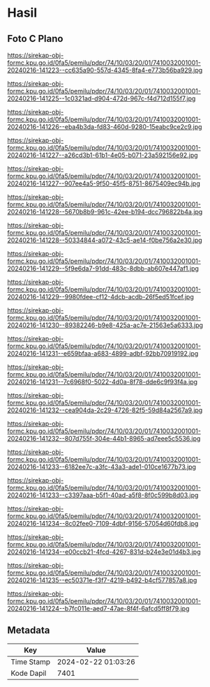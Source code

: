 # Hasil

## Foto C Plano

https://sirekap-obj-formc.kpu.go.id/0fa5/pemilu/pdpr/74/10/03/20/01/7410032001001-20240216-141223--cc635a90-557d-4345-8fa4-e773b56ba929.jpg

https://sirekap-obj-formc.kpu.go.id/0fa5/pemilu/pdpr/74/10/03/20/01/7410032001001-20240216-141225--1c0321ad-d904-472d-967c-f4d712d155f7.jpg

https://sirekap-obj-formc.kpu.go.id/0fa5/pemilu/pdpr/74/10/03/20/01/7410032001001-20240216-141226--eba4b3da-fd83-460d-9280-15eabc9ce2c9.jpg

https://sirekap-obj-formc.kpu.go.id/0fa5/pemilu/pdpr/74/10/03/20/01/7410032001001-20240216-141227--a26cd3b1-61b1-4e05-b071-23a592156e92.jpg

https://sirekap-obj-formc.kpu.go.id/0fa5/pemilu/pdpr/74/10/03/20/01/7410032001001-20240216-141227--907ee4a5-9f50-45f5-8751-8675409ec94b.jpg

https://sirekap-obj-formc.kpu.go.id/0fa5/pemilu/pdpr/74/10/03/20/01/7410032001001-20240216-141228--5670b8b9-961c-42ee-b194-dcc796822b4a.jpg

https://sirekap-obj-formc.kpu.go.id/0fa5/pemilu/pdpr/74/10/03/20/01/7410032001001-20240216-141228--50334844-a072-43c5-ae14-f0be756a2e30.jpg

https://sirekap-obj-formc.kpu.go.id/0fa5/pemilu/pdpr/74/10/03/20/01/7410032001001-20240216-141229--5f9e6da7-91dd-483c-8dbb-ab607e447af1.jpg

https://sirekap-obj-formc.kpu.go.id/0fa5/pemilu/pdpr/74/10/03/20/01/7410032001001-20240216-141229--9980fdee-cf12-4dcb-acdb-26f5ed51fcef.jpg

https://sirekap-obj-formc.kpu.go.id/0fa5/pemilu/pdpr/74/10/03/20/01/7410032001001-20240216-141230--89382246-b9e8-425a-ac7e-21563e5a6333.jpg

https://sirekap-obj-formc.kpu.go.id/0fa5/pemilu/pdpr/74/10/03/20/01/7410032001001-20240216-141231--e659bfaa-a683-4899-adbf-92bb70919192.jpg

https://sirekap-obj-formc.kpu.go.id/0fa5/pemilu/pdpr/74/10/03/20/01/7410032001001-20240216-141231--7c6968f0-5022-4d0a-8f78-dde6c9f93f4a.jpg

https://sirekap-obj-formc.kpu.go.id/0fa5/pemilu/pdpr/74/10/03/20/01/7410032001001-20240216-141232--cea904da-2c29-4726-82f5-59d84a2567a9.jpg

https://sirekap-obj-formc.kpu.go.id/0fa5/pemilu/pdpr/74/10/03/20/01/7410032001001-20240216-141232--807d755f-304e-44b1-8965-ad7eee5c5536.jpg

https://sirekap-obj-formc.kpu.go.id/0fa5/pemilu/pdpr/74/10/03/20/01/7410032001001-20240216-141233--6182ee7c-a3fc-43a3-ade1-010ce1677b73.jpg

https://sirekap-obj-formc.kpu.go.id/0fa5/pemilu/pdpr/74/10/03/20/01/7410032001001-20240216-141233--c3397aaa-b5f1-40ad-a5f8-8f0c599b8d03.jpg

https://sirekap-obj-formc.kpu.go.id/0fa5/pemilu/pdpr/74/10/03/20/01/7410032001001-20240216-141234--8c02fee0-7109-4dbf-9156-57054d60fdb8.jpg

https://sirekap-obj-formc.kpu.go.id/0fa5/pemilu/pdpr/74/10/03/20/01/7410032001001-20240216-141234--e00ccb21-4fcd-4267-831d-b24e3e01d4b3.jpg

https://sirekap-obj-formc.kpu.go.id/0fa5/pemilu/pdpr/74/10/03/20/01/7410032001001-20240216-141235--ec50371e-f3f7-4219-b492-b4cf577857a8.jpg

https://sirekap-obj-formc.kpu.go.id/0fa5/pemilu/pdpr/74/10/03/20/01/7410032001001-20240216-141224--b7fc011e-aed7-47ae-8f4f-6afcd5ff8f79.jpg


## Metadata

| Key        | Value               |
| ---------- | ------------------- |
| Time Stamp | 2024-02-22 01:03:26 |
| Kode Dapil | 7401                |



